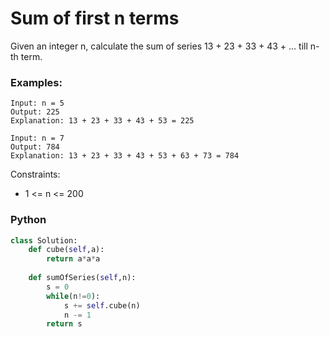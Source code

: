 # Sum of first n terms

Given an integer n, calculate the sum of series 13 + 23 + 33 + 43 + … till n-th term.

### Examples:
```
Input: n = 5
Output: 225
Explanation: 13 + 23 + 33 + 43 + 53 = 225
```
```
Input: n = 7
Output: 784
Explanation: 13 + 23 + 33 + 43 + 53 + 63 + 73 = 784
```
Constraints:
 - 1 <= n <= 200 

### Python
```py
class Solution:
    def cube(self,a):
        return a*a*a
        
    def sumOfSeries(self,n):
        s = 0
        while(n!=0):
            s += self.cube(n)
            n -= 1
        return s
```
